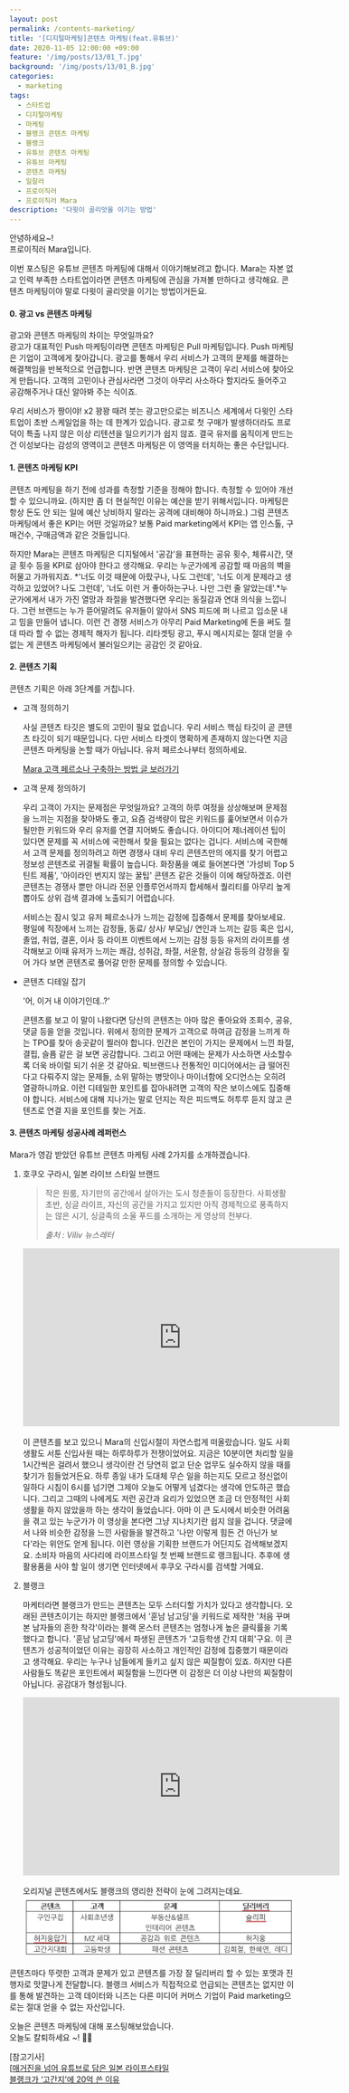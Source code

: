 ```yaml
---
layout: post
permalink: /contents-marketing/
title: '[디지털마케팅]콘텐츠 마케팅(feat.유튜브)'
date: 2020-11-05 12:00:00 +09:00
feature: '/img/posts/13/01_T.jpg'
background: '/img/posts/13/01_B.jpg'
categories:
  - marketing
tags:
  - 스타트업
  - 디지털마케팅
  - 마케팅
  - 블랭크 콘텐츠 마케팅 
  - 블랭크 
  - 유튜브 콘텐츠 마케팅 
  - 유튜브 마케팅
  - 콘텐츠 마케팅
  - 일잘러
  - 프로이직러
  - 프로이직러 Mara
description: '다윗이 골리앗을 이기는 방법'
---
```


안녕하세요~!<br>
프로이직러 Mara입니다.

이번 포스팅은 유튜브 콘텐츠 마케팅에 대해서 이야기해보려고 합니다. Mara는 자본 없고 인력 부족한 스타트업이라면 콘텐츠 마케팅에 관심을 가져볼 만하다고 생각해요. 콘텐츠 마케팅이야 말로 다윗이 골리앗을 이기는 방법이거든요. 

#### 0. 광고 vs 콘텐츠 마케팅 

광고와 콘텐츠 마케팅의 차이는 무엇일까요? <br>
광고가 대표적인 Push 마케팅이라면 콘텐츠 마케팅은 Pull 마케팅입니다. Push 마케팅은 기업이 고객에게 찾아갑니다. 광고를 통해서 우리 서비스가 고객의 문제를 해결하는 해결책임을 반복적으로 언급합니다. 반면 콘텐츠 마케팅은 고객이 우리 서비스에 찾아오게 만듭니다. 고객의 고민이나 관심사라면 그것이 아무리 사소하다 할지라도 들어주고 공감해주거나 대신 알아봐 주는 식이죠. 

우리 서비스가 짱이야! x2 꽝꽝 때려 붓는 광고만으로는 비즈니스 세계에서 다윗인 스타트업이 초반 스케일업을 하는 데 한계가 있습니다. 광고로 첫 구매가 발생하더라도 프로덕이 특출 나지 않은 이상 리텐션을 일으키기가 쉽지 않죠. 결국 유저를 움직이게 만드는 건 이성보다는 감성의 영역이고 콘텐츠 마케팅은 이 영역을 터치하는 좋은 수단입니다. 

#### 1. 콘텐츠 마케팅 KPI

콘텐츠 마케팅을 하기 전에 성과를 측정할 기준을 정해야 합니다. 측정할 수 있어야 개선할 수 있으니까요. (하지만 좀 더 현실적인 이유는 예산을 받기 위해서입니다. 마케팅은 항상 돈도 안 되는 일에 예산 낭비하지 말라는 공격에 대비해야 하니까요.) 그럼 콘텐츠 마케팅에서 좋은 KPI는 어떤 것일까요? 보통 Paid marketing에서 KPI는 앱 인스톨, 구매건수, 구매금액과 같은 것들입니다. 

하지만 Mara는 콘텐츠 마케팅은 디지털에서 '공감'을 표현하는 공유 횟수, 체류시간, 댓글 횟수 등을 KPI로 삼아야 한다고 생각해요. 우리는 누군가에게 공감할 때 마음의 벽을 허물고 가까워지죠. *'너도 이것 때문에 아팠구나, 나도 그런데', '너도 이게 문제라고 생각하고 있었어? 나도 그런데', '너도 이런 거 좋아하는구나. 나만 그런 줄 알았는데'.*누군가에게서 내가 가진 열망과 좌절을 발견했다면 우리는 동질감과 연대 의식을 느낍니다. 그런 브랜드는 누가 뜯어말려도 유저들이 알아서 SNS 피드에 퍼 나르고 입소문 내고 밈을 만들어 냅니다. 이런 건 경쟁 서비스가 아무리 Paid Marketing에 돈을 써도 절대 따라 할 수 없는 경제적 해자가 됩니다. 리타겟팅 광고, 푸시 메시지로는 절대 얻을 수 없는 게 콘텐츠 마케팅에서 불러일으키는 공감인 것 같아요.

#### 2. 콘텐츠 기획 

콘텐츠 기획은 아래 3단계를 거칩니다. 

- 고객 정의하기

  사실 콘텐츠 타깃은 별도의 고민이 필요 없습니다. 우리 서비스 핵심 타깃이 곧 콘텐츠 타깃이 되기 때문입니다. 다만 서비스 타겟이 명확하게 존재하지 않는다면 지금 콘텐츠 마케팅을 논할 때가 아닙니다. 유저 페르소나부터 정의하세요. 

  [Mara 고객 페르소나 구축하는 방법 글 보러가기]( https://mara.kim/marketing-persona-buildup/) 

- 고객 문제 정의하기

  우리 고객이 가지는 문제점은 무엇일까요? 고객의 하루 여정을 상상해보며 문제점을 느끼는 지점을 찾아봐도 좋고, 요즘 검색량이 많은 키워드를 훑어보면서 이슈가 될만한 키워드와 우리 유저를 연결 지어봐도 좋습니다. 아이디어 제너레이션 팁이 있다면 문제를 꼭 서비스에 국한해서 찾을 필요는 없다는 겁니다. 서비스에 국한해서 고객 문제를 정의하려고 하면 경쟁사 대비 우리 콘텐츠만의 에지를 찾기 어렵고 정보성 콘텐츠로 귀결될 확률이 높습니다. 화장품을 예로 들어본다면 '가성비 Top 5 틴트 제품', '아이라인 번지지 않는 꿀팁' 콘텐츠 같은 것들이 이에 해당하겠죠. 이런 콘텐츠는 경쟁사 뿐만 아니라 전문 인플루언서까지 합세해서 퀄리티를 아무리 높게 뽑아도 상위 검색 결과에 노출되기 어렵습니다. 

  서비스는 잠시 잊고 유저 페르소나가 느끼는 감정에 집중해서 문제를 찾아보세요. 평일에 직장에서 느끼는 감정들, 동료/ 상사/ 부모님/ 연인과 느끼는 갈등 혹은 입시, 졸업, 취업, 결혼, 이사 등 라이프 이벤트에서 느끼는 감정 등등 유저의 라이프를 생각해보고 이때 유저가 느끼는 쾌감, 성취감, 좌절, 서운함, 상실감 등등의 감정을 짚어 가다 보면 콘텐츠로 풀어갈 만한 문제를 정의할 수 있습니다. 

- 콘텐츠 디테일 잡기 

  '어, 이거 내 이야기인데..?'

  콘텐츠를 보고 이 말이 나왔다면 당신의 콘텐츠는 아마 많은 좋아요와 조회수, 공유, 댓글 등을 얻을 것입니다. 위에서 정의한 문제가 고객으로 하여금 감정을 느끼게 하는 TPO를 찾아 송곳같이 찔러야 합니다. 인간은 본인이 가지는 문제에서 느낀 좌절, 결핍, 슬픔 같은 걸 보면 공감합니다. 그리고 어떤 때에는 문제가 사소하면 사소할수록 더욱 바이럴 되기 쉬운 것 같아요. 빅브랜드나 전통적인 미디어에서는 급 떨어진다고 다뤄주지 않는 문제들, 소위 말하는 병맛이나 마이너함에 오디언스는 오히려 열광하니까요. 이런 디테일한 포인트를 잡아내려면 고객의 작은 보이스에도 집중해야 합니다. 서비스에 대해 지나가는 말로 던지는 작은 피드백도 허투루 듣지 않고 콘텐츠로 연결 지을 포인트를 찾는 거죠. 

#### 3. 콘텐츠 마케팅 성공사례 레퍼런스 

Mara가 영감 받았던 유튜브 콘텐츠 마케팅 사례 2가지를 소개하겠습니다. 

1. 호쿠오 구라시, 일본 라이브 스타일 브랜드

   > 작은 원룸, 자기만의 공간에서 살아가는 도시 청춘들이 등장한다. 사회생활 초반, 싱글 라이프, 자신의 공간을 가지고 있지만 아직 경제적으로 풍족하지는 않은 시기, 싱글족의 소울 푸드를 소개하는 게 영상의 전부다.
   >
   > *출처 : Viliv 뉴스레터*

   

   <center><iframe width="560" height="315" src="https://www.youtube.com/embed/mJeRHRoOuI8" frameborder="0" allow="accelerometer; autoplay; clipboard-write; encrypted-media; gyroscope; picture-in-picture" allowfullscreen></iframe></center>

   이 콘텐츠를 보고 있으니 Mara의 신입시절이 자연스럽게 떠올랐습니다. 일도 사회생활도 서툰 신입사원 때는 하루하루가 전쟁이었어요. 지금은 10분이면 처리할 일을 1시간씩은 걸려서 했으니 생각이란 건 당연히 없고 단순 업무도 실수하지 않을 때를 찾기가 힘들었거든요. 하루 종일 내가 도대체 무슨 일을 하는지도 모르고 정신없이 일하다 시침이 6시를 넘기면 그제야 오늘도 어떻게 넘겼다는 생각에 안도하곤 했습니다. 그리고 그때의 나에게도 저런 공간과 요리가 있었으면 조금 더 안정적인 사회생활을 하지 않았을까 하는 생각이 들었습니다. 아마 이 큰 도시에서 비슷한 어려움을 겪고 있는 누군가가 이 영상을 본다면 그냥 지나치기란 쉽지 않을 겁니다. 댓글에서 나와 비슷한 감정을 느낀 사람들을 발견하고 '나만 이렇게 힘든 건 아닌가 보다'라는 위안도 얻게 됩니다. 이런 영상을 기획한 브랜드가 어딘지도 검색해보겠지요. 소비자 마음의 사다리에 라이프스타일 첫 번째 브랜드로 랭크됩니다. 추후에 생활용품을 사야 할 일이 생기면 인터넷에서 후쿠오 구라시를 검색할 거예요. 

2. 블랭크

   마케터라면 블랭크가 만드는 콘텐츠는  모두 스터디할 가치가 있다고 생각합니다. 오래된 콘텐츠이기는 하지만 블랭크에서 '훈남 남고딩'을 키워드로 제작한 '처음 꾸며본 남자들의 흔한 착각'이라는 블랙 몬스터 콘텐츠는 엄청나게 높은 클릭률을 기록했다고 합니다. '훈남 남고딩'에서 파생된 콘텐츠가 '고등학생 간지 대회'구요. 이 콘텐츠가 성공적이었던 이유는 굉장히 사소하고 개인적인 감정에 집중했기 때문이라고 생각해요. 우리는 누구나 남들에게 들키고 싶지 않은 찌질함이 있죠. 하지만 다른 사람들도 똑같은 포인트에서 찌질함을 느낀다면 이 감정은 더 이상 나만의 찌질함이 아닙니다. 공감대가 형성됩니다.

   <center></center><iframe width="560" height="315" src="https://www.youtube.com/embed/e0Sl6D0NR2U" frameborder="0" allow="accelerometer; autoplay; clipboard-write; encrypted-media; gyroscope; picture-in-picture" allowfullscreen></iframe></center>

   오리지널 콘텐츠에서도 블랭크의 영리한 전략이 눈에 그려지는데요.
   ![이미지1](/img/posts/13/1.JPG)

콘텐츠마다 뚜렷한 고객과 문제가 있고 콘텐츠를 가장 잘 딜리버리 할 수 있는 포맷과 진행자로 맛깔나게 전달합니다. 블랭크 서비스가 직접적으로 언급되는 콘텐츠는 없지만 이를 통해 발견하는 고객 데이터와 니즈는 다른 미디어 커머스 기업이 Paid marketing으로는 절대 얻을 수 없는 자산입니다.

오늘은 콘텐츠 마케팅에 대해 포스팅해보았습니다. <br>오늘도 칼퇴하세요 ~!  🙋‍♀️

[참고기사]<br>
[[매거진을 넘어 유튜브로 담은 일본 라이프스타일](https://villiv.co.kr/feature/7330)   <br>[블랭크가 ‘고간지’에 20억 쓴 이유](https://jmagazine.joins.com/economist/view/331212)  <br>